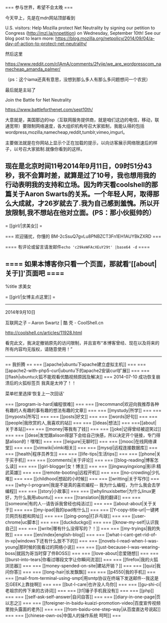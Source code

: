  === 参与世界，希望不会太晚 ===

今天早上，先是在mdn网站顶部看到

U.S. visitors: Help Mozilla protect Net Neutrality by signing our petition to Congress (http://mzl.la/nnpetition) on Wednesday, September 10th! See our blog post to learn more: https://blog.mozilla.org/netpolicy/2014/09/04/a-day-of-action-to-protect-net-neutrality/

然后这里 

https://www.reddit.com/r/IAmA/comments/2fyjie/we_are_wordpresscom_namecheap_amanda_palmer/

（ps：这个iama还真有意思，没想到那么多人有那么多问题想问一个农民）

最后就是主站了

Join the Battle for Net Neutrality

https://www.battleforthenet.com/sept10th/


大意就是，美国那边的isp（互联网服务提供商，就是咱们这边的电信，移动，联通宽带）要限制网络速度，各大组织机构号召大家抵制，我能认得的包括wordpress,mozilla,namecheap,reddit,tumblr,vimeo,imgurl。

主要做法就是在你网站上显示个正在加载的提示，以向访客展示网络限速后的样子，以号召大家抵制.就像你看到的这样。

现在是北京时间11号2014年9月11日，09时51分43秒，我不会算时差，就算是过了10号，我也想用我的行动表明我的支持和立场。因为昨天看coolshell的那篇关于Aaron Swarts的关系。一个年轻人阿，取得那么大成就，才26岁就去了.我为自己感到羞愧。所以开放限制,我不想站在他对立面。(PS：那小伙挺帅的）
------
 = [[girl/|求美女]] =

=== 欢迎骚扰，你懂的 BM-2cSsuQ7gvLu8PNBZCT3Fn1EH1AUYBkZXRD ===

==== 有评论或留言请发邮件`echo 'c29keWFAcXEuY29t' |base64 -d` ====

==== 如果本博客你只看一个页面，那就看'[[about|关于]]'页面吧 ====
----------
%title 求美女

 = [[girl/|女博主点这里]] =


------
2014年9月10日

互联网之子 – Aaron Swartz | 酷 壳 - CoolShell.cn

http://coolshell.cn/articles/11928.html


看完此文，我决定撤销原先的访问限制，并且宣布“本博客曾经、现在以及将来的所有内容均无版权，请随意使用！”


	
----------
== 我折腾 == 
=== [[apache|ubuntu下apache建立虚拟主机]] ===
=== [[apache2-with-php5-curl|ubuntu下的apache2安装curl扩展]] ===
=== [[flash|ubuntu火狐不能观看优酷视频原因及解决]] ===
2014-07-10 成功恢复崩溃后的火狐标签页 我真是太帅了！！

菜单栏里选择‘恢复上一次回话'


=== [[program-is-hard|编程很难]] ===
=== [[recommand|欢迎向我推荐各种有趣的人有趣的事有趣的想法有趣的文章]] ===
=== [[mystudy|所学]] ===
=== [[myposts|所写]] ===
=== [[posts|好文]] ===
=== [[words|好句]] ===
=== [[people|我欣赏的人,我喜欢的站]] ===
=== [[ideas|想法]] ===
===[[about| 关于本站]]===
=== [[money|等我有了钱]] ===
=== [[joke|记得曾经被逗笑过]] ===
=== [[dese|发觉跟alison得瑟下会给自己快感，所以决定开个链接，专门得瑟alison的！嘿嘿]] ===
=== [[leigure|无聊时]] ===
=== [[mooc|在线网络课堂]] ===
=== [[vimwiki|vimki相关]] ===
=== [[mysql|远程连接数据库]] ===
=== [[health|程序员养生]] ===
=== [[life-tips|生活tips]] ===
=== [[phone|关于买手机]] ===
=== [[comments|关于评论]] ===
=== [[blog-reading|博客怎么读]] ===
=== [[girl-blogger|女！博主]] ===
=== [[jingwuyingxiong|影评:精武英雄]] ===
=== [[remote-booting|远程开机]] ===
=== [[no-crowding|少扎堆]] ===
=== [[childhood|想起的小时候]] ===
=== [[writting|关于写作]] ===
=== [[why-I-program|我是不是真的喜欢编程-- 我为什么编程，为什么我会去学编程]] ===
=== [[story|小故事]] ===
=== [[whylinuxisbetter|为什么linux更好，为什么我用ubuntu]] ===
=== [[translation|我的翻译]] ===
=== [[someone|有的人--请告诉我曾经也纯洁过]] ===
=== [[about-about|关于关于]] ===
=== [[my-ipad|我的ipad有什么]] ===
=== [[Y-copy-title-url|一键拷贝网页标题和网址]] ===
=== [[ping-pong|打乒乓球]] ===
=== [[user-chrome|uc脚本]] ===
=== [[duckduckgo]] ===
=== [[know-my-self|认识我自己]] ===
=== [[write|哪有什么没得写的？！]] ===
=== [[my-tryings|我的失败]] ===
=== [[en/index|english-blog]] ===
=== [[what-i-cant-get-rid-of-in-xp|windows下还有什么放不下的]] ===
=== [[novels-I-read-when-I-was-young|那时候的我看过的网络小说]] ===
=== [[just-because-I-was-wearing-boss|就因为哥当时穿了件BOSS]] ===
=== [[love-about|恋爱随想]] ===
=== [[burst-into-tears|你看过哪段文字让你瞬间流泪]] ===
=== [[firefox|我的火狐浏览器]] ===
=== [[money-spended-on-site|建站开销？]] ===
=== [[quiz|我问你答]] ===
=== [[long-hair|长发飘飘]] ===
=== [[p4550|我的手机]] ===
=== [[mail-from-terminal-using-smpt|用smtp协议在终端下发送邮件--我这是忘GEEK上靠拢啊]] ===
=== [[but-I-care|也许没人鸟你]] ===
=== [[gu-shi-ci|老祖宗的传下来的古诗词]] ===
=== [[t1|锤子手机我没有]] ===
=== [[php]] ===
=== [[self-ask-self-answer|自问自答]] ===
=== [[diary-in-one-page|页以志之]] ===
=== [[foreigner-in-baidu-kuaizi-promotion-video|百度宣传视频里抛头露面的老外]] ===
=== [[from-baidu-one-step-way|从百度直达号说起]] ===
=== [[chinese-own-os|中国人的操作系统  呵呵]] ===
